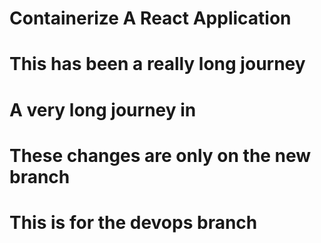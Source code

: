 # Containerize A React Application

# This has been a really long journey

# A very long journey in 

# These changes are only on the new branch

# This is for the devops branch